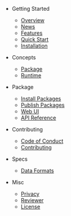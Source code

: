 - Getting Started

  - [Overview](guide/overview.md)
  - [News](guide/news.md)
  - [Features](guide/features.md)
  - [Quick Start](guide/quick-start.md)
  - [Installation](guide/installation.md)

- Concepts
  - [Package](guide/concepts/package.md)
  - [Runtime](guide/concepts/runtime.md)

- Package
  - [Install Packages](guide/package/install-packages.md)
  - [Publish Packages](guide/package/publish-packages.md)
  - [Web UI](guide/package/webui-usage.md)
  - [API Reference](guide/package/api-reference.md)

- Contributing

  - [Code of Conduct](guide/contribution/code-of-conduct.md)
  - [Contributing](guide/contribution/contributing.md)

- Specs
  - [Data Formats](guide/specs/data-format.md)

- Misc
  - [Privacy](guide/misc/privacy.md)
  - [Reviewer](guide/misc/reviewer.md)
  - [License](guide/misc/license.md)